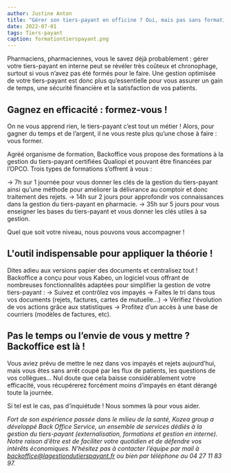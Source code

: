 ```yaml
---
author: Justine Anton
title: "Gérer son tiers-payant en officine ? Oui, mais pas sans formation !"
date: 2022-07-01
tags: Tiers-payant
caption: formationtierspayant.png
---
```


Pharmaciens, pharmaciennes, vous le savez déjà probablement : gérer votre tiers-payant en interne peut se révéler très coûteux et chronophage, surtout si vous n’avez pas été formés pour le faire. Une gestion optimisée de votre tiers-payant est donc plus qu’essentielle pour vous assurer un gain de temps, une sécurité financière et la satisfaction de vos patients.

## Gagnez en efficacité : formez-vous !

On ne vous apprend rien, le tiers-payant c’est tout un métier ! Alors, pour gagner du temps et de l’argent, il ne vous reste plus qu’une chose à faire : vous former.

Agréé organisme de formation, Backoffice vous propose des formations à la gestion du tiers-payant certifiées Qualiopi et pouvant être financées par l’OPCO. Trois types de formations s’offrent à vous :

→ 7h sur 1 journée pour vous donner les clés de la gestion du tiers-payant ainsi qu’une méthode pour améliorer la délivrance au comptoir et donc traitement des rejets. 
→ 14h sur 2 jours pour approfondir vos connaissances dans la gestion du tiers-payant en pharmacie.
→ 35h sur 5 jours pour vous enseigner les bases du tiers-payant et vous donner les clés utiles à sa gestion.

Quel que soit votre niveau, nous pouvons vous accompagner !


## L'outil indispensable pour appliquer la théorie !

Dites adieu aux versions papier des documents et centralisez tout ! Backoffice a conçu pour vous Kabeo, un logiciel vous offrant de nombreuses fonctionnalités adaptées pour simplifier la gestion de votre tiers-payant : 
→ Suivez et contrôlez vos impayés
→ Faites le tri dans tous vos documents (rejets, factures, cartes de mutuelle…)
→ Vérifiez l'évolution de vos actions grâce aux statistiques
→ Profitez d’un accès à une base de courriers (modèles de factures, etc).

## Pas le temps ou l’envie de vous y mettre ? Backoffice est là !

Vous aviez prévu de mettre le nez dans vos impayés et rejets aujourd’hui, mais vous êtes sans arrêt coupé par les flux de patients, les questions de vos collègues… Nul doute que cela baisse considérablement votre efficacité, vous récupérerez forcément moins d’impayés en étant dérangé toute la journée.

Si tel est le cas, pas d’inquiétude ! Nous sommes là pour vous aider.

_Fort de son expérience passée dans le milieu de la santé, Kozea group a développé Back Office Service, un ensemble de services dédiés à la gestion du tiers-payant (externalisation, formations et gestion en interne). Notre raison d’être est de faciliter votre quotidien et de défendre vos intérêts économiques. N’hésitez pas à contacter l’équipe par mail à backoffice@lagestiondutierspayant.fr ou bien par téléphone au 04 27 11 83 97._
